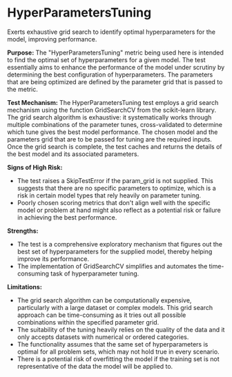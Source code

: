 # HyperParametersTuning

Exerts exhaustive grid search to identify optimal hyperparameters for the model, improving performance.

**Purpose:** The "HyperParametersTuning" metric being used here is intended to find the optimal set of
hyperparameters for a given model. The test essentially aims to enhance the performance of the model under scrutiny
by determining the best configuration of hyperparameters. The parameters that are being optimized are defined by
the parameter grid that is passed to the metric.

**Test Mechanism:** The HyperParametersTuning test employs a grid search mechanism using the function GridSearchCV
from the scikit-learn library. The grid search algorithm is exhaustive: it systematically works through multiple
combinations of the parameter tunes, cross-validated to determine which tune gives the best model performance. The
chosen model and the parameters grid that are to be passed for tuning are the required inputs. Once the grid search
is complete, the test caches and returns the details of the best model and its associated parameters.

**Signs of High Risk:**
- The test raises a SkipTestError if the param_grid is not supplied. This suggests that there are no specific
parameters to optimize, which is a risk in certain model types that rely heavily on parameter tuning.
- Poorly chosen scoring metrics that don't align well with the specific model or problem at hand might also reflect
as a potential risk or failure in achieving the best performance.

**Strengths:**
- The test is a comprehensive exploratory mechanism that figures out the best set of hyperparameters for the
supplied model, thereby helping improve its performance.
- The implementation of GridSearchCV simplifies and automates the time-consuming task of hyperparameter tuning.

**Limitations:**
- The grid search algorithm can be computationally expensive, particularly with a large dataset or complex models.
This grid search approach can be time-consuming as it tries out all possible combinations within the specified
parameter grid.
- The suitability of the tuning heavily relies on the quality of the data and it only accepts datasets with
numerical or ordered categories.
- The functionality assumes that the same set of hyperparameters is optimal for all problem sets, which may not
hold true in every scenario.
- There is a potential risk of overfitting the model if the training set is not representative of the data the
model will be applied to.